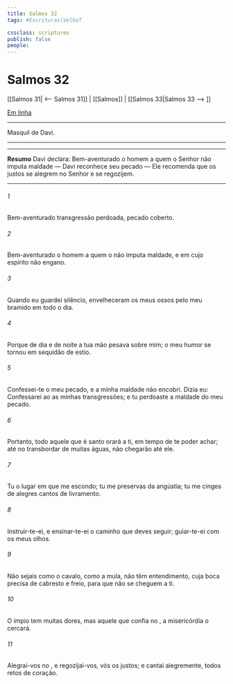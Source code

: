 ```yaml
---
title: Salmos 32
tags: #Escrituras\VelhoT

cssclass: scriptures
publish: false
people:
---
```


# Salmos 32
[[Salmos 31| <-- Salmos 31]] | [[Salmos]] | [[Salmos 33|Salmos 33 --> ]]

[Em linha](https://churchofjesuschrist.org/study/scriptures/ot/ps/32?lang=por)

---
Masquil de Davi.

---

---
__Resumo__
Davi declara: Bem-aventurado o homem a quem o Senhor não imputa maldade — Davi reconhece seu pecado — Ele recomenda que os justos se alegrem no Senhor e se regozijem.

---
###### 1 
Bem-aventurado  transgressão  perdoada,  pecado  coberto.

###### 2 
Bem-aventurado o homem a quem o  não imputa maldade, e em cujo espírito não  engano.

###### 3 
Quando eu guardei silêncio, envelheceram os meus ossos pelo meu bramido em todo o dia.

###### 4 
Porque de dia e de noite a tua mão pesava sobre mim; o meu humor se tornou em sequidão de estio. 

###### 5 
Confessei-te o meu pecado, e a minha maldade não encobri. Dizia eu: Confessarei ao  as minhas transgressões; e tu perdoaste a maldade do meu pecado. 

###### 6 
Portanto, todo aquele que é santo orará a ti, em tempo de te poder achar; até no transbordar de muitas águas,  não chegarão até ele.

###### 7 
Tu  o lugar em que me escondo; tu me preservas da angústia; tu me cinges de alegres cantos de livramento. 

###### 8 
Instruir-te-ei, e ensinar-te-ei o caminho que deves seguir; guiar-te-ei com os meus olhos.

###### 9 
Não sejais como o cavalo,  como a mula,  não têm entendimento, cuja boca precisa de cabresto e freio, para que não se cheguem a ti.

###### 10 
O ímpio tem muitas dores, mas aquele que confia no , a misericórdia o cercará.

###### 11 
Alegrai-vos no , e regozijai-vos, vós os justos; e cantai alegremente, todos  retos de coração.

